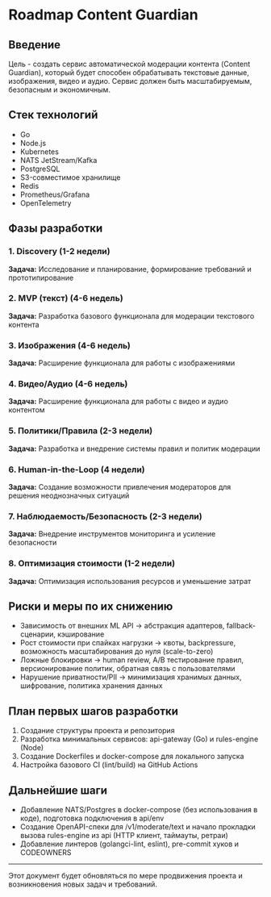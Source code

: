# Roadmap Content Guardian

## Введение

Цель - создать сервис автоматической модерации контента (Content Guardian), который будет способен обрабатывать текстовые данные, изображения, видео и аудио. Сервис должен быть масштабируемым, безопасным и экономичным.

## Стек технологий

- Go
- Node.js
- Kubernetes
- NATS JetStream/Kafka
- PostgreSQL
- S3-совместимое хранилище
- Redis
- Prometheus/Grafana
- OpenTelemetry

## Фазы разработки

### 1. Discovery (1-2 недели)

**Задача:** Исследование и планирование, формирование требований и прототипирование

### 2. MVP (текст) (4-6 недель)

**Задача:** Разработка базового функционала для модерации текстового контента

### 3. Изображения (4-6 недель)

**Задача:** Расширение функционала для работы с изображениями

### 4. Видео/Аудио (4-6 недель)

**Задача:** Расширение функционала для работы с видео и аудио контентом

### 5. Политики/Правила (2-3 недели)

**Задача:** Разработка и внедрение системы правил и политик модерации

### 6. Human-in-the-Loop (4 недели)

**Задача:** Создание возможности привлечения модераторов для решения неоднозначных ситуаций

### 7. Наблюдаемость/Безопасность (2-3 недели)

**Задача:** Внедрение инструментов мониторинга и усиление безопасности

### 8. Оптимизация стоимости (1-2 недели)

**Задача:** Оптимизация использования ресурсов и уменьшение затрат

## Риски и меры по их снижению

- Зависимость от внешних ML API → абстракция адаптеров, fallback-сценарии, кэширование
- Рост стоимости при спайках нагрузки → квоты, backpressure, возможность масштабирования до нуля (scale-to-zero)
- Ложные блокировки → human review, A/B тестирование правил, версионирование политик, обратная связь с пользователями
- Нарушение приватности/PII → минимизация хранимых данных, шифрование, политика хранения данных

## План первых шагов разработки

1) Создание структуры проекта и репозитория
2) Разработка минимальных сервисов: api-gateway (Go) и rules-engine (Node)
3) Создание Dockerfiles и docker-compose для локального запуска
4) Настройка базового CI (lint/build) на GitHub Actions

## Дальнейшие шаги

- Добавление NATS/Postgres в docker-compose (без использования в коде), подготовка подключения в api/env
- Создание OpenAPI-спеки для /v1/moderate/text и начало прокладки вызова rules-engine из api (HTTP клиент, таймауты, ретраи)
- Добавление линтеров (golangci-lint, eslint), pre-commit хуков и CODEOWNERS

---

Этот документ будет обновляться по мере продвижения проекта и возникновения новых задач и требований.
